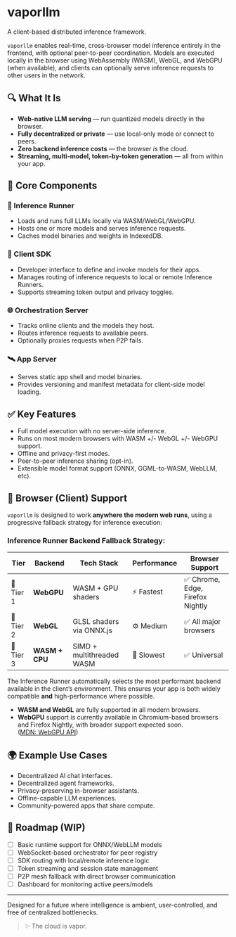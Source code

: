 # vaporllm

A client-based distributed inference framework.

`vaporllm` enables real-time, cross-browser model inference entirely in the frontend, with optional peer-to-peer coordination. Models are executed locally in the browser using WebAssembly (WASM), WebGL, and WebGPU (when available), and clients can optionally serve inference requests to other users in the network.

## 🔍 What It Is

- **Web-native LLM serving** — run quantized models directly in the browser.
- **Fully decentralized or private** — use local-only mode or connect to peers.
- **Zero backend inference costs** — the browser *is* the cloud.
- **Streaming, multi-model, token-by-token generation** — all from within your app.

## 🧩 Core Components

### 🧠 Inference Runner
- Loads and runs full LLMs locally via WASM/WebGL/WebGPU.
- Hosts one or more models and serves inference requests.
- Caches model binaries and weights in IndexedDB.

### 🔧 Client SDK
- Developer interface to define and invoke models for their apps.
- Manages routing of inference requests to local or remote Inference Runners.
- Supports streaming token output and privacy toggles.

### 🌐 Orchestration Server
- Tracks online clients and the models they host.
- Routes inference requests to available peers.
- Optionally proxies requests when P2P fails.

### 🛰️ App Server
- Serves static app shell and model binaries.
- Provides versioning and manifest metadata for client-side model loading.

## ✅ Key Features

- Full model execution with no server-side inference.
- Runs on most modern browsers with WASM +/- WebGL +/- WebGPU support.
- Offline and privacy-first modes.
- Peer-to-peer inference sharing (opt-in).
- Extensible model format support (ONNX, GGML-to-WASM, WebLLM, etc).

## 🧪 Browser (Client) Support

`vaporllm` is designed to work **anywhere the modern web runs**, using a progressive fallback strategy for inference execution:

### Inference Runner Backend Fallback Strategy:

| Tier      | Backend             | Tech Stack                  | Performance      | Browser Support     |
|-----------|---------------------|-----------------------------|------------------|----------------------|
| 🥇 Tier 1 | **WebGPU**          | WASM + GPU shaders          | ⚡ Fastest        | ✅ Chrome, Edge, Firefox Nightly |
| 🥈 Tier 2 | **WebGL**           | GLSL shaders via ONNX.js    | ⚙️ Medium         | ✅ All major browsers |
| 🥉 Tier 3 | **WASM + CPU**      | SIMD + multithreaded WASM   | 🐢 Slowest        | ✅ Universal          |

The Inference Runner automatically selects the most performant backend available in the client’s environment. This ensures your app is both widely compatible **and** high-performance where possible.

- **WASM and WebGL** are fully supported in all modern browsers.
- **WebGPU** support is currently available in Chromium-based browsers and Firefox Nightly, with broader support expected soon.  
  ([MDN: WebGPU API](https://developer.mozilla.org/en-US/docs/Web/API/WebGPU_API))


## 🌍 Example Use Cases

- Decentralized AI chat interfaces.
- Decentralized agent frameworks.
- Privacy-preserving in-browser assistants.
- Offline-capable LLM experiences.
- Community-powered apps that share compute.

## 🚧 Roadmap (WIP)

- [ ] Basic runtime support for ONNX/WebLLM models
- [ ] WebSocket-based orchestrator for peer registry
- [ ] SDK routing with local/remote inference logic
- [ ] Token streaming and session state management
- [ ] P2P mesh fallback with direct browser communication
- [ ] Dashboard for monitoring active peers/models

---

Designed for a future where intelligence is ambient, user-controlled, and free of centralized bottlenecks.

> ✨ The cloud is vapor.

